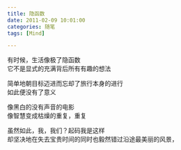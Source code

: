 ```yaml
---
title: 隐函数
date: 2011-02-09 10:01:00
categories: 随笔
tags: [Mind]

---
```

有时候，生活像极了隐函数  
它不是显式的充满背后所有有趣的想法

简单地朝目标迈进而忘却了旅行本身的进行  
如此便没有了意义

像黑白的没有声音的电影  
像智慧变成枯燥的重复，重复

虽然如此，我，我们？起码我是这样  
却坚决地在失去宝贵时间的同时也毅然错过沿途最美丽的风景，